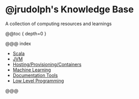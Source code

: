 # @jrudolph's Knowledge Base

A collection of computing resources and learnings

@@toc { depth=0 }


@@@ index

 * [Scala](scala/index.md)
 * [JVM](jvm.md)
 * [Hosting/Provisioning/Containers](hosting/index.md)
 * [Machine Learning](ml.md)
 * [Documentation Tools](documentation.md)
 * [Low Level Programming](low-level.md)

@@@